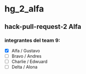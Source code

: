 # hg_2_alfa

## hack-pull-request-2 Alfa

### integrantes del team 9:

- [X] Alfa / Gustavo
- [ ] Bravo / Andres
- [ ] Charlie / Edwuard
- [ ] Delta / Alona
